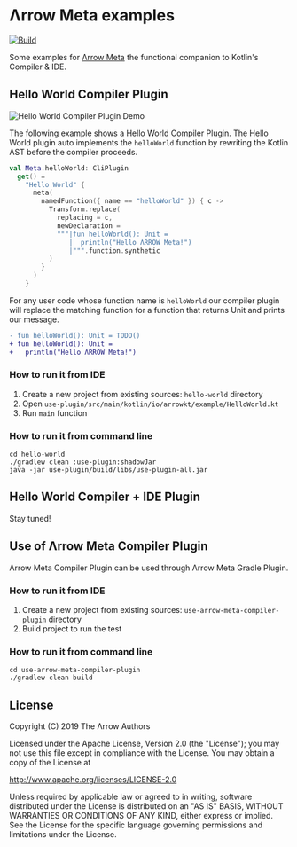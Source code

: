 # Λrrow Meta examples

[![Build](https://github.com/arrow-kt/arrow-meta-examples/workflows/Build/badge.svg)](https://github.com/arrow-kt/arrow-meta-examples/actions?query=workflow%3ABuild)

Some examples for [Λrrow Meta](https://github.com/arrow-kt/arrow-meta/) the functional companion to Kotlin's Compiler & IDE.

## Hello World Compiler Plugin

![Hello World Compiler Plugin Demo](https://github.com/arrow-kt/arrow-meta/raw/master/docs/img/demos/hello-world-compiler-plugin.gif)

The following example shows a Hello World Compiler Plugin.
The Hello World plugin auto implements the `helloWorld` function by rewriting the Kotlin AST before the compiler proceeds.

```kotlin
val Meta.helloWorld: CliPlugin
  get() =
    "Hello World" {
      meta(
        namedFunction({ name == "helloWorld" }) { c ->
          Transform.replace(
            replacing = c,
            newDeclaration =
            """|fun helloWorld(): Unit =
               |  println("Hello ΛRROW Meta!")
               |""".function.synthetic
          )
        }
      )
    }
```

For any user code whose function name is `helloWorld` our compiler plugin will replace the matching function for a
function that returns Unit and prints our message.

```diff
- fun helloWorld(): Unit = TODO()
+ fun helloWorld(): Unit =
+   println("Hello ΛRROW Meta!")
```

### How to run it from IDE

1. Create a new project from existing sources: `hello-world` directory
2. Open `use-plugin/src/main/kotlin/io/arrowkt/example/HelloWorld.kt`
3. Run `main` function 

### How to run it from command line

```
cd hello-world
./gradlew clean :use-plugin:shadowJar
java -jar use-plugin/build/libs/use-plugin-all.jar
```

## Hello World Compiler + IDE Plugin

Stay tuned!

## Use of Λrrow Meta Compiler Plugin

Λrrow Meta Compiler Plugin can be used through Λrrow Meta Gradle Plugin.

### How to run it from IDE

1. Create a new project from existing sources: `use-arrow-meta-compiler-plugin` directory
2. Build project to run the test

### How to run it from command line

```
cd use-arrow-meta-compiler-plugin
./gradlew clean build
```

## License

Copyright (C) 2019 The Λrrow Authors

Licensed under the Apache License, Version 2.0 (the "License");
you may not use this file except in compliance with the License.
You may obtain a copy of the License at

   http://www.apache.org/licenses/LICENSE-2.0

Unless required by applicable law or agreed to in writing, software
distributed under the License is distributed on an "AS IS" BASIS,
WITHOUT WARRANTIES OR CONDITIONS OF ANY KIND, either express or implied.
See the License for the specific language governing permissions and
limitations under the License. 
